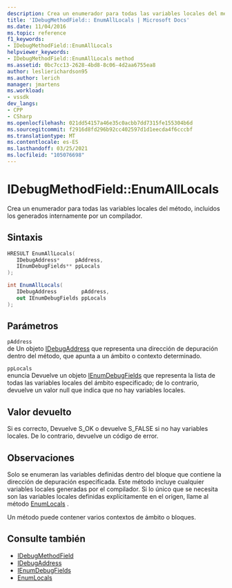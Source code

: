 ```yaml
---
description: Crea un enumerador para todas las variables locales del método, incluidos los generados internamente por un compilador.
title: 'IDebugMethodField:: EnumAllLocals | Microsoft Docs'
ms.date: 11/04/2016
ms.topic: reference
f1_keywords:
- IDebugMethodField::EnumAllLocals
helpviewer_keywords:
- IDebugMethodField::EnumAllLocals method
ms.assetid: 0bc7cc13-2628-4bd8-8c06-4d2aa6755ea8
author: leslierichardson95
ms.author: lerich
manager: jmartens
ms.workload:
- vssdk
dev_langs:
- CPP
- CSharp
ms.openlocfilehash: 021dd54157a46e35c0acbb7dd7315fe155304b6d
ms.sourcegitcommit: f2916d8fd296b92cc402597d1d1eecda4f6cccbf
ms.translationtype: MT
ms.contentlocale: es-ES
ms.lasthandoff: 03/25/2021
ms.locfileid: "105076698"
---
```

# <a name="idebugmethodfieldenumalllocals"></a>IDebugMethodField::EnumAllLocals
Crea un enumerador para todas las variables locales del método, incluidos los generados internamente por un compilador.

## <a name="syntax"></a>Sintaxis

```cpp
HRESULT EnumAllLocals( 
   IDebugAddress*     pAddress,
   IEnumDebugFields** ppLocals
);
```

```csharp
int EnumAllLocals(
   IDebugAddress        pAddress,
   out IEnumDebugFields ppLocals
);
```

## <a name="parameters"></a>Parámetros
`pAddress`\
de Un objeto [IDebugAddress](../../../extensibility/debugger/reference/idebugaddress.md) que representa una dirección de depuración dentro del método, que apunta a un ámbito o contexto determinado.

`ppLocals`\
enuncia Devuelve un objeto [IEnumDebugFields](../../../extensibility/debugger/reference/ienumdebugfields.md) que representa la lista de todas las variables locales del ámbito especificado; de lo contrario, devuelve un valor null que indica que no hay variables locales.

## <a name="return-value"></a>Valor devuelto
 Si es correcto, Devuelve S_OK o devuelve S_FALSE si no hay variables locales. De lo contrario, devuelve un código de error.

## <a name="remarks"></a>Observaciones
 Solo se enumeran las variables definidas dentro del bloque que contiene la dirección de depuración especificada. Este método incluye cualquier variables locales generadas por el compilador. Si lo único que se necesita son las variables locales definidas explícitamente en el origen, llame al método [EnumLocals](../../../extensibility/debugger/reference/idebugmethodfield-enumlocals.md) .

 Un método puede contener varios contextos de ámbito o bloques.

## <a name="see-also"></a>Consulte también
- [IDebugMethodField](../../../extensibility/debugger/reference/idebugmethodfield.md)
- [IDebugAddress](../../../extensibility/debugger/reference/idebugaddress.md)
- [IEnumDebugFields](../../../extensibility/debugger/reference/ienumdebugfields.md)
- [EnumLocals](../../../extensibility/debugger/reference/idebugmethodfield-enumlocals.md)
